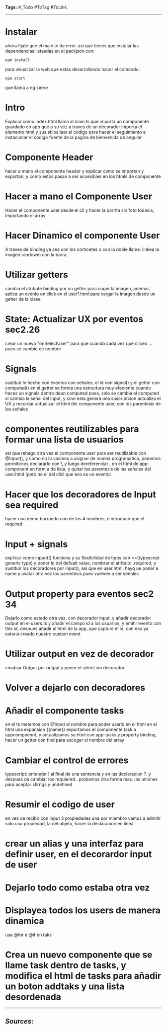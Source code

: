 **Tags:** #_Todo
#ToTag #ToLink 
- - -
# Instalar
ahora fijate que el main te da error. asi que tienes que instalar las dependencias listasdas en el packjson con:
```  
npm install
```
para visualizar la web que estas desarrollando hacer el comando:
``` 
npm start
```
que llama a ng serve

#  Intro
Explicar como index.html llama al main.ts que importa un componente guardado en app
que a su vez a traves de un decorador importa el elemento html y sus stilos
leer el codigo para hacer el seguimiento e instacionar el codigo fuente de la pagina de bienvenida de angular
# Componente  Header
hacer a mano el componente header y explicar como se importan y exportan, y como estos pasan a ser accesibles en los htmls de componente
# Hacer a mano el Componente User
Hacer el componente user desde el cli
y hacer la barrita sin foto todavia, importando el array
# Hacer Dinamico el componente User
 A traves de binding ya sea con los corhcetes o con la doble llame. linkea la imagen randowm con la barra.
# Utilizar getters 
cambia el atribute binding por un getter para coger la imagen, ademas aplica un evento on click en el  user*.html para cargar la imagen desde un getter de la clase
# State: Actualizar UX por eventos sec2.26
crear un nuevo "onSelectUser" para que cuando cada vez que cliceo ... pues se cambie de nombre
# Signals
sustituir lo hecho con eventos con señales, el id con signal() y el getter con computed()
en el getter se forma una estructura muy efeciente cuando haces un signals dentro deun computed pues, solo se cambia el computed si cambia la señal del input, y cmo esta genera una suscriptcion actualiza el UX
 y recordar actualizar el html del componente user, con los parentesis de las señales
# componentes reutilizables para formar una lista de usuarios
asi que rehago otra vez el componente user para ser reutilizable con @Input(), y como no lo vasmos a asignar de manea programatica, podemos permitirnos declararlo con !, y luego dereferenciar , en el html de app-component en form a de lista, y quitar los parentesis de las señales del user.html (pero no el del clicl que eso es un evento)
# Hacer que los decoradores de Input sea required
hacer una demo borrando uno de los 4 nombres, e introducir que el required
# Input + signals
explicar como inpunt()  funciona y su flexibilidad de tipos con \<>(typescript generic type) y poner lo del defualt value, nombrar el atributo .required, y sustituir los decoradores por input(), asi que en user.html, hayq ue poner a name y avatar otra vez los parentesis pues vuelven  a ser señales

# Output property para eventos sec2 34
Dejarlo como estado otra vez, con decorador input, y añadir decorador output en el users.ts
y añadir el campo id a los usuarios, y emitir evento con this.id, desoues añadir al html de la app, que capture el id, con eso ya estaria creado nuestro custom event

# Utilizar output en vez de decorador
cmabiar Output por output y poenr el select sin decorador
# Volver a dejarlo con decoradores
# Añadir el componente tasks
en el ts metemos con @Input el nombre para poder usarlo en el html en el html una expansion {{name}}
exportamos el componente task a appcompoennt, y actualizamos su html con app-tasks y property binding, hacer un getter con find para escoger el nombre del array
# Cambiar el control de errores
typescript: entender ! al final de una sentencia y en las declaracion ?. 
y despues de cambiar los requiered.. probamos otra forma mas.
las uniones para aceptar  stirngs y undefined
# Resumir el codigo de user
en vez de recibir con input 3 propiedades una por miembro vamos a admitir solo una propiedad, la del objeto,  hacer la declaracion en linea
# crear un alias y una interfaz para definir user, en el decorardor input de user

# Dejarlo todo como estaba otra vez

# Displayea todos los users de manera dinamica
usa @for e @if en taks
# Crea un nuevo componente que se llame task dentro de tasks, y modifica el html de tasks para añadir un boton addtaks y una lista desordenada
- - - 
## ***Sources:***